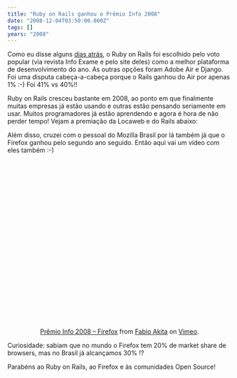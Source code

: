 ```yaml
---
title: "Ruby on Rails ganhou o Prêmio Info 2008"
date: "2008-12-04T03:50:00.000Z"
tags: []
years: "2008"
---
```


<p></p>
<p></p>
<p>Como eu disse alguns <a href="https://www.akitaonrails.com/2008/11/30/premio-info-palestras-pelo-brasil-meu-ano-de-2008">dias atrás</a>, o Ruby on Rails foi escolhido pelo voto popular (via revista Info Exame e pelo site deles) como a melhor plataforma de desenvolvimento do ano. As outras opções foram Adobe Air e Django. Foi uma disputa cabeça-a-cabeça porque o Rails ganhou do Air por apenas 1% :-) Foi 41% vs 40%!!</p>
<p>Ruby on Rails cresceu bastante em 2008, ao ponto em que finalmente muitas empresas já estão usando e outras estão pensando seriamente em usar. Muitos programadores já estão aprendendo e agora é hora de não perder tempo! Vejam a premiação da Locaweb e do Rails abaixo:</p>
<div id="playerWqDlQVavHeSG"></div>
<script type="text/javascript">
  jwplayer('playerWqDlQVavHeSG').setup({
    file: 'https://s3.amazonaws.com/videos-akitaonrails/Akitaonrails-EntregaDoPrmioInfo2008877.flv',
    title: 'Info Exame - Melhor Tecnologia de 2008 - Ruby on Rails',
    width: '100%',
    aspectratio: '4:3',
    fallback: 'false',
    primary: 'flash'
  });
</script>
<p>Além disso, cruzei com o pessoal do Mozilla Brasil por lá também já que o Firefox ganhou pelo segundo ano seguido. Então aqui vai um vídeo com eles também :-)</p>
<p style="text-align: center"><object width="500" height="375">
    <param name="allowfullscreen" value="true">
    <param name="allowscriptaccess" value="always">
    <param name="movie" value="https://vimeo.com/moogaloop.swf?clip_id=2423180&amp;server=vimeo.com&amp;show_title=1&amp;show_byline=1&amp;show_portrait=0&amp;color=&amp;fullscreen=1"><embed src="https://vimeo.com/moogaloop.swf?clip_id=2423180&amp;server=vimeo.com&amp;show_title=1&amp;show_byline=1&amp;show_portrait=0&amp;color=&amp;fullscreen=1" type="application/x-shockwave-flash" allowfullscreen="true" allowscriptaccess="always" width="500" height="375">
  </object><br><a href="https://vimeo.com/2423180">Prêmio Info 2008 – Firefox</a> from <a href="https://vimeo.com/akitaonrails">Fabio Akita</a> on <a href="https://vimeo.com">Vimeo</a>.</p>
<p>Curiosidade: sabiam que no mundo o Firefox tem 20% de market share de browsers, mas no Brasil já alcançamos 30% !?</p>
<p>Parabéns ao Ruby on Rails, ao Firefox e às comunidades Open Source!</p>
<p></p>